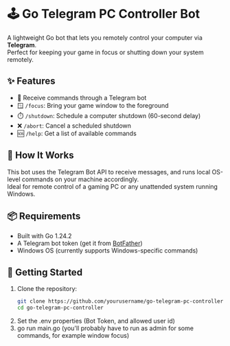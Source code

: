 # 🕹️ Go Telegram PC Controller Bot

A lightweight Go bot that lets you remotely control your computer via **Telegram**.  
Perfect for keeping your game in focus or shutting down your system remotely.

## ✨ Features

- 📩 Receive commands through a Telegram bot
- 🪟 `/focus`: Bring your game window to the foreground
- ⏱️ `/shutdown`: Schedule a computer shutdown (60-second delay)
- ❌ `/abort`: Cancel a scheduled shutdown
- 🆘 `/help`: Get a list of available commands

## 🧠 How It Works

This bot uses the Telegram Bot API to receive messages, and runs local OS-level commands on your machine accordingly.  
Ideal for remote control of a gaming PC or any unattended system running Windows.

## 📦 Requirements

- Built with Go 1.24.2
- A Telegram bot token (get it from [BotFather](https://t.me/BotFather))
- Windows OS (currently supports Windows-specific commands)

## 🚀 Getting Started

1. Clone the repository:
   ```bash
   git clone https://github.com/yourusername/go-telegram-pc-controller.git
   cd go-telegram-pc-controller

2. Set the .env properties (Bot Token, and allowed user id)
3. go run main.go (you'll probably have to run as admin for some commands, for example window focus)
